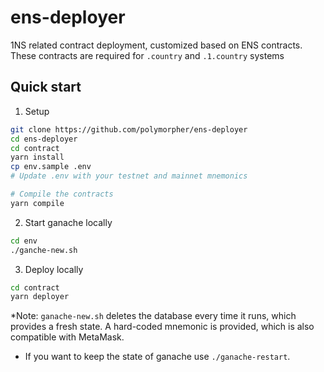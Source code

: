 # ens-deployer

1NS related contract deployment, customized based on ENS contracts. These contracts are required for `.country` and `.1.country` systems

## Quick start

1. Setup

```bash
git clone https://github.com/polymorpher/ens-deployer
cd ens-deployer
cd contract
yarn install
cp env.sample .env
# Update .env with your testnet and mainnet mnemonics

# Compile the contracts
yarn compile

```

2. Start ganache locally

``` bash
cd env
./ganche-new.sh
```

3. Deploy locally

```bash
cd contract
yarn deployer
```

*Note: `ganache-new.sh` deletes the database every time it runs, which provides a fresh state. A hard-coded mnemonic is provided, which is also compatible with MetaMask.

* If you want to keep the state of ganache use `./ganache-restart`.
